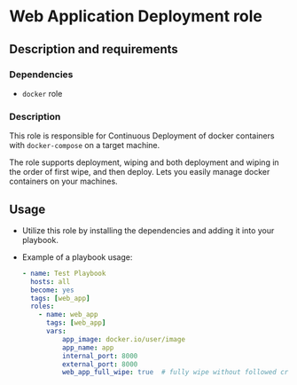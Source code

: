 # Web Application Deployment role

## Description and requirements

### Dependencies
- `docker` role

### Description
This role is responsible for Continuous Deployment of docker containers with `docker-compose` on a target machine. 

The role supports deployment, wiping and both deployment and wiping in the order of first wipe, and then deploy.
Lets you easily manage docker containers on your machines.

## Usage
- Utilize this role by installing the dependencies and adding it into your playbook.

- Example of a playbook usage:
    ```yml
  - name: Test Playbook
      hosts: all
      become: yes
      tags: [web_app]
      roles:
        - name: web_app
          tags: [web_app]
          vars:
              app_image: docker.io/user/image
              app_name: app
              internal_port: 8000
              external_port: 8000
              web_app_full_wipe: true  # fully wipe without followed creation
